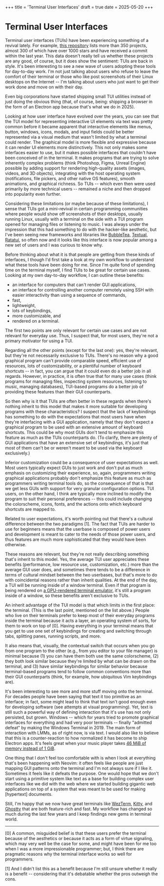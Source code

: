 +++
title = 'Terminal User Interfaces'
draft = true
date = 2025-05-20
+++

# Terminal User Interfaces
 
Terminal user interfaces (TUIs) have been experiencing something of a revival lately. For example,
[this repository](https://github.com/rothgar/awesome-tuis) lists more than 350 projects, almost 300
of which have over 1000 stars and have received a commit within the last year. This data doesn't
really tell us whether these projects are any good, of course, but it does show the sentiment: TUIs
are back in style. It's been interesting to see a new wave of users adopting these tools for
day-to-day work. I'm not just talking about users who refuse to leave the comfort of their
terminal or those who like post screenshots of their Linux desktops on the Internet -- I'm talking
about users who just want to get their work done and move on with their day. 

Even big corporations have started shipping small TUI utilities instead of just doing the obvious
thing (that, of course, being: shipping a browser in the form of an Electron app because that's what
we do in 2025).

Looking at how user interface have evolved over the years, you can see that the TUI model for
representing interactive UI elements via text was pretty common before it became apparent that
interactive elements like menus, button, windows, icons, modals, and input fields could be better
represented via a visual medium that wasn't limited by what a terminal could render. The graphical
model is more flexible and expressive because it can render UI elements more distinctively. This not
only makes some interfaces easier to use, but it makes possible interfaces that couldn't have been
conceived of in the terminal. It makes programs that are trying to solve inherently complex problems
(think Photoshop, Figma, Unreal Engine) possible by adding support for rendering high-quality assets
(images, videos, and 3D objects), integrating with the host operating system (notifications, file
pickers, and other native OS features), smooth animations, and graphical richness. So TUIs -- which
even then were used primarily by more technical users -- remained a niche and then dropped into
popularity even further. 

Considering these limitations (or maybe because of these limitations), I sense that TUIs got a
mini-revival in certain programming communities where people would show off screenshots of their
desktops, usually running Linux, usually with a terminal on the side with a TUI program opened for
managing files or listening to music. I was always under the impression that this had something to
do with the hacker-like aesthetic, but I've been seeing new frameworks and
libraries like [BubbleTea](https://github.com/charmbracelet/bubbletea), [Textual](https://github.com/Textualize/textual), [Ratatui](https://github.com/ratatui/ratatui),
so often now and it looks like this interface is now popular among a new set of users and I was
curious to know why.

Before thinking about what it is that people are getting from these kinds of interfaces, I though
I'd first take a look at my own workflow to understand what these tools have been doing for me.
Since I'm quite fond of spending time on the terminal myself, I find TUIs to be great for certain
use cases. Looking at my own day-to-day workflow, I can outline these benefits: 

* an interface for computers that can't render GUI applications,
* an interface for controlling another computer remotely using SSH with easier interactivity than
  using a sequence of commands,
* fast,
* lightweight,
* lots of keybindings,
* more customizable, and
* rendered on a terminal.

The first two points are only relevant for certain use cases and are not relevant for everyday use.
Thus, I suspect that, for most users, they're not a primary motivator for using a TUI.

Regarding all the other points (except for the last one): yes, they're relevant, but they're not
necessarily exclusive to TUIs. There's no reason why a good graphical program can't provide
comparable speed, efficient use of resources, lots of customizability, or a plentiful number of
keyboard shortcuts -- in fact, you can argue that it could even do a better job in all regards.
However, in practice, it is often true that for many use cases (think programs for managing files,
inspecting system resources, listening to music, managing databases), TUI-based programs do a better
job of providing these features than their GUI counterparts.

So then why is it that TUIs are often better in these regards when there's nothing inherit to this
model that makes it more suitable for developing programs with these characteristics? I suspect that
the lack of keybindings has something to do with the expectations that most users have when they're
interfacing with a GUI application, namely that they don't expect a graphical program to be used
with an extensive amount of keyboard shortcuts. This could be why most GUIs don't tend to emphasize
this feature as much as the TUIs counterparts do. (To clarify, there are plenty of GUI applications
that have an extensive set of keybindings, it's just that most of them can't be or weren't meant to
be used via the keyboard exclusively.)

Inferior customization could be a consequence of user expectations as well. Most users typically
expect GUIs to just work and don't put as much emphasis on customizing their experience, so, again,
programmers writing graphical applications probably don't emphasize this feature as much as
programmers writing terminal tools do, so the consequence of that is that we get less GUIs with
support for very granular configuration options. TUI users, on the other hand, I think are typically more
inclined to modify the program to suit their personal preferences -- this could include changing the
colorscheme, icons, fonts, and the actions onto which keyboard shortcuts are mapped to.

Related to user expectations, it's worth pointing out that there's a cultural difference between the
two paradigms [1]. The fact that TUIs are harder to use for beginners means that the userbase is
composed of power users and development is meant to cater to the needs of those power users, and
thus features are much more sophisticated that they would have been otherwise. 

These reasons are relevant, but they're not really describing something that's inherit to this
model. Yes, the average TUI user appreciates these benefits (performance, low resource use,
customization, etc.) more than the average GUI user does, and sometimes there tends to be a
difference in terms of cultural mindset between the two userbases, but that's more to do with
coincidental reasons rather than inherit qualities. At the end of the day, a TUI will be running
inside of a window terminal. Even if that program is being rendered on [a GPU-rendered terminal emulator](https://alacritty.org),
it's still a program inside of a window, so these benefits aren't exclusive to TUIs.

An inherit advantage of the TUI model is that which limits in the first place: the terminal. (This
is the last point, mentioned on the list above.) People who live on their terminals prefer to keep
most of their everyday programs inside the terminal because it acts a layer, an operating system of
sorts, for them to work on top of [0]. Having everything in your terminal means that you get to use
one set of keybindings for creating and switching through tabs, splitting panes, running scripts,
and more. 

It also means that, visually, the contextual switch that occurs when you go from one program to the
other (e.g., from you editor to your file manager) is minimal because (1) you can have them both use the
same colorscheme, (2) they both look similar because they're limited by what can be drawn on the
terminal, and (3) have similar keybindings for similar behavior because terminal-based programs tend to
follow common conventions more than their GUI counterparts (think, for example, how ubiquitous Vim
keybindings are).

It's been interesting to see more and more stuff moving onto the terminal. For decades people have
been saying that text it too primitive as an interface; in fact, some might lead to
think that text isn't good enough even for developing software (see attempts at visual programming).
Yet, text is still such a powerful way of defining interaction that it's use has not only persisted,
but grown. Windows -- which for years tried to promote graphical interfaces for everything and had
very poor terminals -- finally "admitted defeat" by making the Windows Terminal in 2019. The main
form of interaction with LMMs, as of right now, is via text. I would also like to believe
that this is a counter-reaction to how normalized it has become to ship Electron apps. It's feels 
great when your music player takes [46 MiB of memory instead of 1 GiB](https://github.com/hrkfdn/ncspot/blob/33ccf944e9701e40edd8479c533a03815e36a8e5/doc/resource_footprint.md?plain=1#L4-L7).

One thing that I don't feel too comfortable with is when I look at everything that's been happening
with Neovim: it often feels like people are just mapping GUI patterns onto the terminal and I'm not
always sure if I like it. Sometimes it feels like it defeats the purpose. One would hope that we
don't start using a primitive system like text as a base for building complex user interfaces like
we did with the web where we started building gigantic web applications on top of a system that was
meant to be used for making [hypertext] documents. 

Still, I'm happy that we now have great terminals like [WezTerm](https://github.com/wezterm/wezterm),
[Kitty](https://github.com/kovidgoyal/kitty), and [Ghostty](https://github.com/ghostty-org/ghostty)
that are both feature-rich and fast. My workflow has changed so much during the last few years and I
keep findings new gems in terminal world.

---

[0] A common, misguided belief is that these users prefer the terminal because of the aesthetics or
because it acts as a form of virtue signaling, which may very well be the case for some, and might
have been for me too when I was a more impressionable programmer; but, I think there are pragmatic
reasons why the terminal interface works so well for programmers.

[1] And I didn't list this as a benefit because I'm still unsure whether it really is a benefit --
considering that it's debatable whether the pros outweigh the cons.
